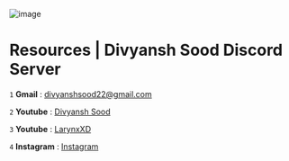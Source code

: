 ![image](https://user-images.githubusercontent.com/88816011/129174500-d3dd1c5d-b845-4806-b92f-d157196f0cfa.png)

# Resources | Divyansh Sood Discord Server

` 1 ` **Gmail** : divyanshsood22@gmail.com

` 2 ` **Youtube** : [Divyansh Sood](https://www.youtube.com/channel/UCP5Lef1P-g6C1BHSMVwtPHQ)

` 3 ` **Youtube** : [LarynxXD](https://www.youtube.com/channel/UCO2OgbKmdPCOUaUmcftiYQA)

` 4 ` **Instagram** : [Instagram](https://www.instagram.com/_divyansh_sood22/)
